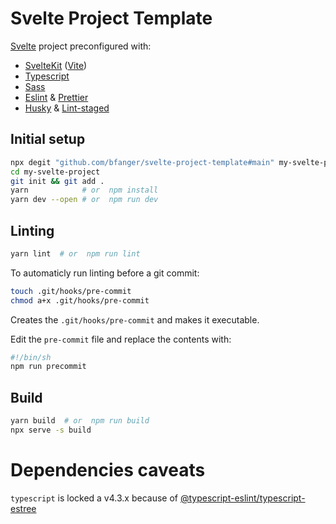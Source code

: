 # Svelte Project Template

[Svelte](https://svelte.dev/) project preconfigured with:

- [SvelteKit](https://kit.svelte.dev/) ([Vite](https://vitejs.dev))
- [Typescript](http://typescriptlang.org)
- [Sass](https://sass-lang.com)
- [Eslint](https://eslint.org) & [Prettier](https://prettier.io)
- [Husky](https://typicode.github.io/husky/) & [Lint-staged](https://github.com/okonet/lint-staged)

## Initial setup

```sh
npx degit "github.com/bfanger/svelte-project-template#main" my-svelte-project
cd my-svelte-project
git init && git add .
yarn            # or  npm install
yarn dev --open # or  npm run dev
```

## Linting

```sh
yarn lint  # or  npm run lint
```

To automaticly run linting before a git commit:

```sh
touch .git/hooks/pre-commit
chmod a+x .git/hooks/pre-commit
```

Creates the `.git/hooks/pre-commit` and makes it executable.

Edit the `pre-commit` file and replace the contents with:

```sh
#!/bin/sh
npm run precommit
```

## Build

```sh
yarn build  # or  npm run build
npx serve -s build
```

# Dependencies caveats

`typescript` is locked a v4.3.x because of [@typescript-eslint/typescript-estree](https://github.com/typescript-eslint/typescript-eslint/pull/3730)
